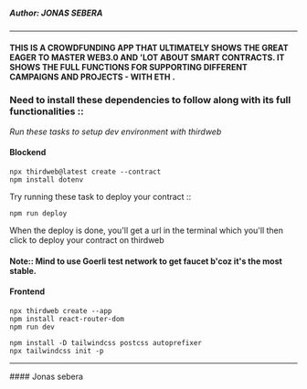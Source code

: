 ##### Author: JONAS SEBERA
<hr>

#### THIS IS A CROWDFUNDING APP THAT ULTIMATELY SHOWS THE GREAT EAGER TO MASTER WEB3.0 AND 'LOT ABOUT SMART CONTRACTS. IT SHOWS THE FULL FUNCTIONS FOR SUPPORTING DIFFERENT CAMPAIGNS AND PROJECTS - WITH ETH .

### Need to install these dependencies to follow along with its full functionalities ::

<i>Run these tasks to setup dev environment with thirdweb</i>

#### Blockend
```
npx thirdweb@latest create --contract
npm install dotenv
```
Try running these task to deploy your contract ::
 ```
 npm run deploy
 ```
When the deploy is done, you'll get a url in the terminal which you'll then click to deploy your contract on thirdweb 

#### Note:: Mind to use Goerli test network to get faucet b'coz it's the most stable.

#### Frontend
```
npx thirdweb create --app
npm install react-router-dom
npm run dev

npm install -D tailwindcss postcss autoprefixer
npx tailwindcss init -p
```
<hr>
#### Jonas sebera
